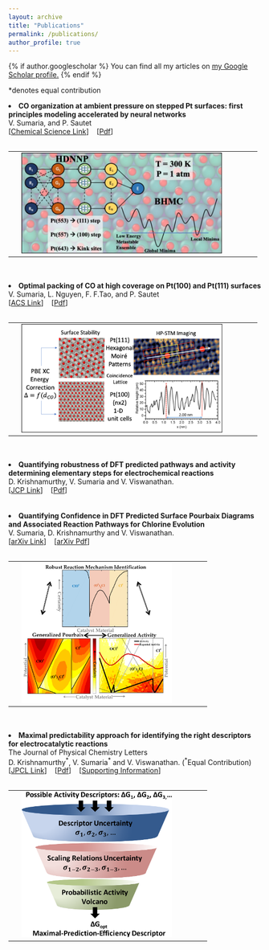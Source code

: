 ```yaml
---
layout: archive
title: "Publications"
permalink: /publications/
author_profile: true
---
```


{% if author.googlescholar %}
  You can find all my articles on <u><a href="{{author.googlescholar}}">my Google Scholar profile</a>.</u>
{% endif %}

*denotes equal contribution

<!-- <H2>Publications<a href="https://orcid.org/0000-0002-0263-749X" target="orcid.widget" rel="noopener noreferrer" style="vertical-align:middle;"><img src="https://orcid.org/sites/default/files/images/orcid_16x16.png" style="width:1em;margin-right:.5em;" alt="ORCID iD icon"></a>
</H2>
<ul> -->

<li>
<b>CO organization at ambient pressure on stepped Pt surfaces: first principles modeling accelerated by neural networks</b>
<br>V. Sumaria, and P. Sautet
<br>[<a href="https://pubs.rsc.org/en/content/articlehtml/2021/sc/d1sc03827c" target="_blank" >Chemical Science Link</a>]&nbsp;&nbsp;&nbsp;&nbsp;[<a href="/files/RSC_2021.pdf" target="_blank" >Pdf</a>]
<br>
<br>
<table>
    <tr>
    <td width="5"></td>
    <td>
        <img src="/files/RSC_2021_TOC.jpg" width=400>
      </td>
      <td width="35"></td>
     <td>
    </td></tr>
</table>
<br>
<br>  
<li>
<b>Optimal packing of CO at high coverage on Pt(100) and Pt(111) surfaces</b>
<br>V. Sumaria, L. Nguyen, F. F.Tao, and P. Sautet
<br>[<a href="https://pubs.acs.org/doi/abs/10.1021/acscatal.0c01971" target="_blank" >ACS Link</a>]&nbsp;&nbsp;&nbsp;&nbsp;[<a href="/files/acscatal_2020.pdf" target="_blank" >Pdf</a>]
<br>
<br>
<table>
    <tr>
    <td width="5"></td>
    <td>
        <img src="/files/acs_2020_toc.png" width=400>
      </td>
      <td width="35"></td>
     <td>
    </td></tr>
</table>
<br>
<br>
<li>
<b>Quantifying robustness of DFT predicted pathways and activity determining elementary steps for electrochemical reactions</b>
<br>D. Krishnamurthy, V. Sumaria and V. Viswanathan.
<br>[<a href="https://aip.scitation.org/doi/abs/10.1063/1.5056167%40jcp.2019.IFEC2019.issue-1" target="_blank" >JCP Link</a>]&nbsp;&nbsp;&nbsp;&nbsp;[<a href="/files/jcp_2019.pdf" target="_blank" >Pdf</a>]
<br>
<br>
<br>
<li>
<b>Quantifying Confidence in DFT Predicted Surface Pourbaix Diagrams and Associated Reaction Pathways for Chlorine Evolution</b>
<br>V. Sumaria, D. Krishnamurthy and V. Viswanathan.
<br>[<a href="https://arxiv.org/abs/1804.02766" target="_blank" >arXiv Link</a>]&nbsp;&nbsp;&nbsp;&nbsp;[<a href="/files/ClER_arXiv.pdf" target="_blank" >arXiv Pdf</a>]
<br>
<br>
<table>
<tr>
<td width="5"></td>
<td>
    <img src="/files/ClER_TOC.png" width=300>
  </td>
  <td width="35"></td>
 <td>
</td></tr>
</table>
<br>
<br>
<li>
<b>Maximal predictability approach for identifying the right descriptors for electrocatalytic reactions</b>
<br>The Journal of Physical Chemistry Letters
<br>D. Krishnamurthy<sup>*</sup>, V. Sumaria<sup>*</sup> and V. Viswanathan. (<sup>*</sup>Equal Contribution)
<br>[<a href="http://pubs.acs.org/doi/10.1021/acs.jpclett.7b02895" target="_blank" >JPCL Link</a>]&nbsp;&nbsp;&nbsp;&nbsp;[<a href="/files/JPCL_Paper.pdf" target="_blank" >Pdf</a>]&nbsp;&nbsp;&nbsp;&nbsp;[<a href="/files/JPCL_SI.pdf" target="_blank" >Supporting Information</a>]
<br>
<br>
<table>
<tr>
<td width="5"></td>
<td>
    <img src="/files/UQ_JPCL_TOC.png" width=300>
  </td>
  <td width="35"></td>
 <td>
</td></tr>
</table>
<br>
